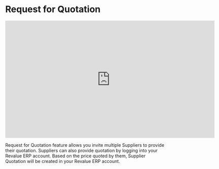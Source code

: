 # Request for Quotation

<iframe width="660" height="371" src="https://www.youtube.com/embed/" frameborder="0" allowfullscreen></iframe>



Request for Quotation feature allows you invite multiple Suppliers to provide their quotation. Suppliers can also provide quotation by logging into your Revalue ERP account. Based on the price quoted by them, Supplier Quotation will be created in your Revalue ERP account.